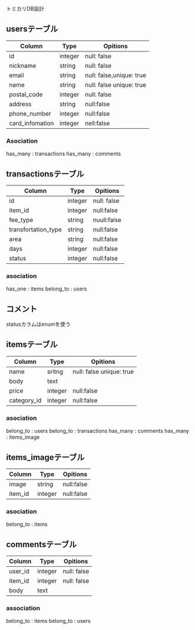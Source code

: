 トミカリDB設計

## usersテーブル
|Column|Type|Opitions|
|------|----|--------|
|id|integer|null: false|
|nickname|string|null: false|
|email|string|null: false,unique: true|
|name|string|null: false unique: true|
|postal_code|integer|null: false|
|address|string|null:false|
|phone_number|integer|null:false|
|card_infomation|integer|nell:false|

### Asociation
has_many : transactions
has_many : comments



## transactionsテーブル
|Column|Type|Opitions|
|------|----|--------|
|id|integer|null: false|
|item_id|integer|null:false|
|fee_type|string|nuull:false|
|transfortation_type|string|null:false|
|area|string|null:false|
|days|integer|null:false|
|status|integer|null:false|

### asociation
has_one : items
belong_to : users


## コメント
statusカラムはenumを使う


## itemsテーブル
|Column|Type|Opitions|
|------|----|--------|
|name|sritng|null: false unique: true|
|body|text|
|price|integer|null:false|
|category_id|integer|null:false|

### asociation
belong_to : users
belong_to : transactions
has_many : comments
has_many : items_image

## items_imageテーブル
|Column|Type|Opitions|
|------|----|--------|
|image|string|null:false|
|item_id|integer|null:false|

### asociation
belong_to : items

## commentsテーブル
|Column|Type|Opitions|
|------|----|--------|
|user_id|integer|null: false|
|item_id|integer|null: false|
|body|text|

### association
belong_to : items
belong_to : users

